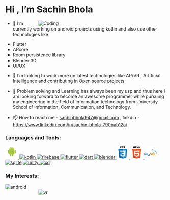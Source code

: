 <h1>  Hi  , I’m Sachin Bhola</h1>

<img align="right" alt="Coding" width="400" src="https://cdn.dribbble.com/users/453128/screenshots/3849814/untitled-12.gif"/>
   
- 🌱 I’m currently working on android projects using kotlin and also use other technologies like
<ul type="square" align ="centre">
  <li> Flutter</li>
  <li> ARcore</li>
  <li> Room persistence library</li>
  <li> Blender 3D </li>
  <li> UI/UX</li>
  
</ul>

- 💞️ I’m looking to work more on latest technologies like AR/VR , Artificial Intelligence and contributing in Open source projects

- 👀 Problem solving and Learning has always been my usp and thus here i am looking forward to become an awesome programmer 
   while pursuing my engineering in the field of information technology from University School of Information, Communication, and Technology.

- 📫 How to reach me - sachinbhola947@gmail.com ,
      linkdin         - https://www.linkedin.com/in/sachin-bhola-790bab12a/
      
<h3 align="left">Languages and Tools:</h3>
<p align="left"> <a href="https://developer.android.com" target="_blank"> <img src="https://raw.githubusercontent.com/devicons/devicon/master/icons/android/android-original-wordmark.svg" alt="android" width="40" height="40"/> </a><a href="https://kotlinlang.org" target="_blank"> <img src="https://www.vectorlogo.zone/logos/kotlinlang/kotlinlang-icon.svg" alt="kotlin" width="40" height="40"/> </a><a href="https://firebase.google.com/" target="_blank"> <img src="https://www.vectorlogo.zone/logos/firebase/firebase-icon.svg" alt="firebase" width="40" height="40"/> </a><a href="https://flutter.dev" target="_blank"> <img src="https://www.vectorlogo.zone/logos/flutterio/flutterio-icon.svg" alt="flutter" width="40" height="40"/> </a><a href="https://dart.dev" target="_blank"> <img src="https://www.vectorlogo.zone/logos/dartlang/dartlang-icon.svg" alt="dart" width="40" height="40"/> </a><a href="https://www.blender.org/" target="_blank"> <img src="https://download.blender.org/branding/community/blender_community_badge_white.svg" alt="blender" width="40" height="40"/> </a> <a href="https://www.w3schools.com/css/" target="_blank"> <img src="https://raw.githubusercontent.com/devicons/devicon/master/icons/css3/css3-original-wordmark.svg" alt="css3" width="40" height="40"/> </a> <a href="https://www.w3.org/html/" target="_blank"> <img src="https://raw.githubusercontent.com/devicons/devicon/master/icons/html5/html5-original-wordmark.svg" alt="html5" width="40" height="40"/> </a><a href="https://www.mysql.com/" target="_blank"> <img src="https://raw.githubusercontent.com/devicons/devicon/master/icons/mysql/mysql-original-wordmark.svg" alt="mysql" width="40" height="40"/> </a> <a href="https://www.sqlite.org/" target="_blank"> <img src="https://www.vectorlogo.zone/logos/sqlite/sqlite-icon.svg" alt="sqlite" width="40" height="40"/></a> <a href="https://unity.com/" target="_blank"> <img src="https://www.vectorlogo.zone/logos/unity3d/unity3d-icon.svg" alt="unity" width="40" height="40"/> </a><a href="https://www.adobe.com/products/xd.html" target="_blank"> <img src="https://cdn.worldvectorlogo.com/logos/adobe-xd.svg" alt="xd" width="40" height="40"/> </a> </p>

<h3 align="left">My Interests:</h3>
<img align="left" alt="android" width="400" src="https://cdn.dribbble.com/users/4104740/screenshots/8104709/media/cc6dfe8b88f5d8bbfb4db24626b56393.gif"/><img align="right" alt="vr" width="400" src="https://dribbble.com/shots/4498958-Virtual-Reality/attachments/4498958-Virtual-Reality?mode=media"/>
<!---
Sachinbhola/Sachinbhola is a ✨ special ✨ repository because its `README.md` (this file) appears on your GitHub profile.
You can click the Preview link to take a look at your changes.
--->
